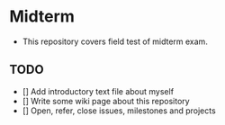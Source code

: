 Midterm
======
* This repository covers field test of midterm exam.

## TODO

* [] Add introductory text file about myself
* [] Write some wiki page about this repository
* [] Open, refer, close issues, milestones and projects
